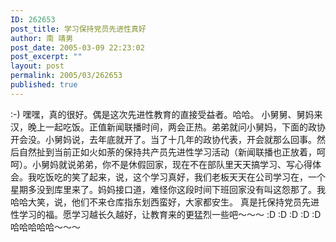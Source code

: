 ```yaml
---
ID: 262653
post_title: 学习保持党员先进性真好
author: 南 靖男
post_date: 2005-03-09 22:23:02
post_excerpt: ""
layout: post
permalink: 2005/03/262653
published: true
---
```

:-) 嘿嘿，真的很好。偶是这次先进性教育的直接受益者。哈哈。
小舅舅、舅妈来汉，晚上一起吃饭。正值新闻联播时间，两会正热。弟弟就问小舅妈，下面的政协开会没。小舅妈说，去年底就开了。当了十几年的政协代表，开会就那么回事。然后自然扯到当前正如火如荼的保持共产员先进性学习活动（新闻联播也正放着，呵呵）。小舅妈就说弟弟，你不是休假回家，现在不在部队里天天搞学习、写心得体会。我吃饭吃的笑了起来，说，这个学习真好，我们老板天天在公司学习在，一个星期多没到库里来了。妈妈接口道，难怪你这段时间下班回家没有叫这怨那了。我哈哈大笑，说，他们不来仓库指东划西蛮好，大家都安生。
真是托保持党员先进性学习的福。愿学习越长久越好，让教育来的更猛烈一些吧～～～
:D :D :D :D :D 哈哈哈哈哈～～～